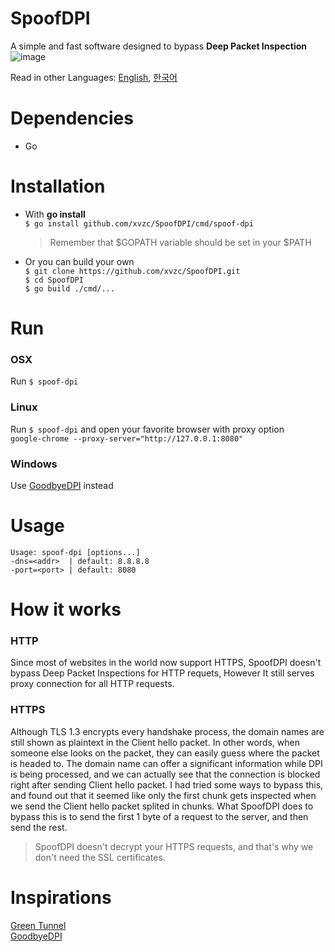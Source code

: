 # SpoofDPI

A simple and fast software designed to bypass **Deep Packet Inspection**  
![image](https://user-images.githubusercontent.com/45588457/148035986-8b0076cc-fefb-48a1-9939-a8d9ab1d6322.png)

Read in other Languages: [English](https://github.com/xvzc/SpoofDPI), [한국어](https://github.com/xvzc/SpoofDPI/blob/main/readme_ko.md)

# Dependencies
- Go

# Installation
- With **go install**  
`$ go install github.com/xvzc/SpoofDPI/cmd/spoof-dpi`  
  > Remember that $GOPATH variable should be set in your $PATH

- Or you can build your own  
`$ git clone https://github.com/xvzc/SpoofDPI.git`  
`$ cd SpoofDPI`  
`$ go build ./cmd/...`  

# Run
### OSX
Run `$ spoof-dpi`  

### Linux
Run `$ spoof-dpi` and open your favorite browser with proxy option  
`google-chrome --proxy-server="http://127.0.0.1:8080"`

### Windows
Use [GoodbyeDPI](https://github.com/ValdikSS/GoodbyeDPI) instead

# Usage
```
Usage: spoof-dpi [options...]
-dns=<addr>  | default: 8.8.8.8
-port=<port> | default: 8080
```

# How it works
### HTTP
Since most of websites in the world now support HTTPS, SpoofDPI doesn't bypass Deep Packet Inspections for HTTP requets, However It still serves proxy connection for all HTTP requests.

### HTTPS
 Although TLS 1.3 encrypts every handshake process, the domain names are still shown as plaintext in the Client hello packet. 
 In other words, when someone else looks on the packet, they can easily guess where the packet is headed to. 
 The domain name can offer a significant information while DPI is being processed, and we can actually see that the connection is blocked right after sending Client hello packet.
 I had tried some ways to bypass this, and found out that it seemed like only the first chunk gets inspected when we send the Client hello packet splited in chunks. 
 What SpoofDPI does to bypass this is to send the first 1 byte of a request to the server, 
 and then send the rest.
 > SpoofDPI doesn't decrypt your HTTPS requests, and that's why we don't need the SSL certificates.

# Inspirations
[Green Tunnel](https://github.com/SadeghHayeri/GreenTunnel)  
[GoodbyeDPI](https://github.com/ValdikSS/GoodbyeDPI)
